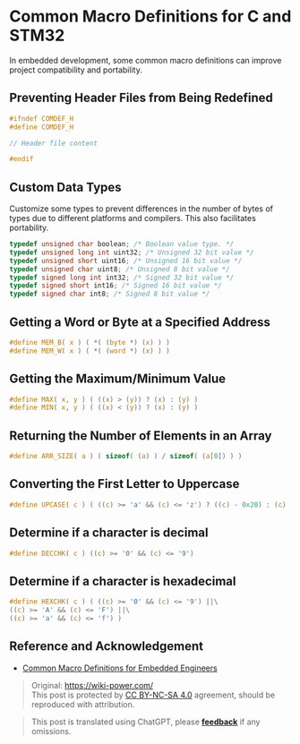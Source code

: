 # Common Macro Definitions for C and STM32

In embedded development, some common macro definitions can improve project compatibility and portability.

## Preventing Header Files from Being Redefined

```c
#ifndef COMDEF_H
#define COMDEF_H

// Header file content

#endif
```

## Custom Data Types

Customize some types to prevent differences in the number of bytes of types due to different platforms and compilers. This also facilitates portability.

```c
typedef unsigned char boolean; /* Boolean value type. */
typedef unsigned long int uint32; /* Unsigned 32 bit value */
typedef unsigned short uint16; /* Unsigned 16 bit value */
typedef unsigned char uint8; /* Unsigned 8 bit value */
typedef signed long int int32; /* Signed 32 bit value */
typedef signed short int16; /* Signed 16 bit value */
typedef signed char int8; /* Signed 8 bit value */
```

## Getting a Word or Byte at a Specified Address

```c
#define MEM_B( x ) ( *( (byte *) (x) ) )
#define MEM_W( x ) ( *( (word *) (x) ) )
```

## Getting the Maximum/Minimum Value

```c
#define MAX( x, y ) ( ((x) > (y)) ? (x) : (y) )
#define MIN( x, y ) ( ((x) < (y)) ? (x) : (y) )
```

## Returning the Number of Elements in an Array

```c
#define ARR_SIZE( a ) ( sizeof( (a) ) / sizeof( (a[0]) ) )
```

## Converting the First Letter to Uppercase

```c
#define UPCASE( c ) ( ((c) >= 'a' && (c) <= 'z') ? ((c) - 0x20) : (c) )
```

## Determine if a character is decimal

```c
#define DECCHK( c ) ((c) >= '0' && (c) <= '9')
```

## Determine if a character is hexadecimal

```c
#define HEXCHK( c ) ( ((c) >= '0' && (c) <= '9') ||\
((c) >= 'A' && (c) <= 'F') ||\
((c) >= 'a' && (c) <= 'f') )
```

## Reference and Acknowledgement

- [Common Macro Definitions for Embedded Engineers](https://mp.weixin.qq.com/s/4YPwxtBX6Qdlz9fGKvSCUg)

> Original: <https://wiki-power.com/>  
> This post is protected by [CC BY-NC-SA 4.0](https://creativecommons.org/licenses/by/4.0/deed.en) agreement, should be reproduced with attribution.

> This post is translated using ChatGPT, please [**feedback**](https://github.com/linyuxuanlin/Wiki_MkDocs/issues/new) if any omissions.